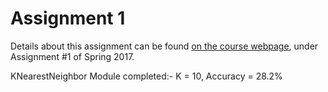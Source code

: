 # Assignment 1

Details about this assignment can be found [on the course webpage](http://cs231n.github.io/), under Assignment #1 of Spring 2017.

KNearestNeighbor Module completed:- K = 10, Accuracy = 28.2%
